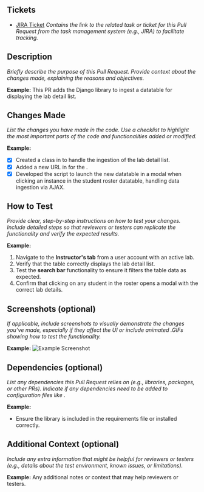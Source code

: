 ## Tickets

- [JIRA Ticket](URL)
  *Contains the link to the related task or ticket for this Pull Request from the task management system (e.g., JIRA) to facilitate tracking.*

## Description

*Briefly describe the purpose of this Pull Request. Provide context about the changes made, explaining the reasons and objectives.*

**Example:**
This PR adds the  Django library to ingest a datatable for displaying the lab detail list.

## Changes Made

*List the changes you have made in the code. Use a checklist to highlight the most important parts of the code and functionalities added or modified.*

**Example:**
- [x] Created a class  in  to handle the ingestion of the lab detail list.
- [x] Added a new URL in  for the .
- [x] Developed the  script to launch the new datatable in a modal when clicking an instance in the student roster datatable, handling data ingestion via AJAX.

## How to Test

*Provide clear, step-by-step instructions on how to test your changes. Include detailed steps so that reviewers or testers can replicate the functionality and verify the expected results.*

**Example:**
1. Navigate to the **Instructor's tab** from a user account with an active lab.
2. Verify that the table correctly displays the lab detail list.
3. Test the **search bar** functionality to ensure it filters the table data as expected.
4. Confirm that clicking on any student in the roster opens a modal with the correct lab details.

## Screenshots (optional)

*If applicable, include screenshots to visually demonstrate the changes you’ve made, especially if they affect the UI or include animated .GIFs showing how to test the functionality.*

**Example:**
![Example Screenshot](https://example.com/screenshot.png)

## Dependencies (optional)

*List any dependencies this Pull Request relies on (e.g., libraries, packages, or other PRs). Indicate if any dependencies need to be added to configuration files like .*

**Example:**
- Ensure the  library is included in the requirements file or installed correctly.

## Additional Context (optional)

*Include any extra information that might be helpful for reviewers or testers (e.g., details about the test environment, known issues, or limitations).*

**Example:**
Any additional notes or context that may help reviewers or testers.
